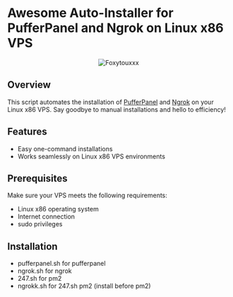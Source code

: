 # Awesome Auto-Installer for PufferPanel and Ngrok on Linux x86 VPS

<div align="center">
  <img src="https://avatars.githubusercontent.com/u/143593532?v=4" alt="Foxytouxxx">
</div>

## Overview

This script automates the installation of [PufferPanel](https://pufferpanel.com/) and [Ngrok](https://ngrok.com/) on your Linux x86 VPS. Say goodbye to manual installations and hello to efficiency!

## Features

- Easy one-command installations
- Works seamlessly on Linux x86 VPS environments

## Prerequisites

Make sure your VPS meets the following requirements:

- Linux x86 operating system
- Internet connection
- sudo privileges

## Installation
 - pufferpanel.sh for pufferpanel
 - ngrok.sh for ngrok
 - 247.sh for pm2
 - ngrokk.sh for 247.sh pm2 (install before pm2)
